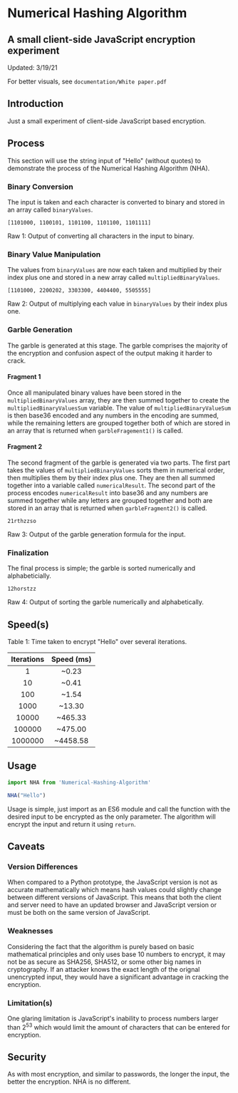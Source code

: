 # Numerical Hashing Algorithm

## A small client-side JavaScript encryption experiment

Updated: 3/19/21

For better visuals, see `documentation/White paper.pdf`

## Introduction

Just a small experiment of client-side JavaScript based encryption.

## Process

This section will use the string input of "Hello" (without quotes) to demonstrate the process of the Numerical Hashing Algorithm (NHA).

### Binary Conversion

The input is taken and each character is converted to binary and stored in an array called `binaryValues`.

`[1101000, 1100101, 1101100, 1101100, 1101111]`

Raw 1: Output of converting all characters in the input to binary.

### Binary Value Manipulation

The values from `binaryValues` are now each taken and multiplied by their index plus one and stored in a new array called `multipliedBinaryValues`.

`[1101000, 2200202, 3303300, 4404400, 5505555]`

Raw 2: Output of multiplying each value in `binaryValues` by their index plus one.

### Garble Generation

The garble is generated at this stage. The garble comprises the majority of the encryption and confusion aspect of the output making it harder to crack.

#### Fragment 1

Once all manipulated binary values have been stored in the `multipliedBinaryValues` array, they are then summed together to create the `multipliedBinaryValuesSum` variable. The value of `multipliedBinaryValueSum` is then base36 encoded and any numbers in the encoding are summed, while the remaining letters are grouped together both of which are stored in an array that is returned when `garbleFragement1()` is called.

#### Fragment 2

The second fragment of the garble is generated via two parts. The first part takes the values of `multipliedBinaryValues` sorts them in numerical order, then  multiplies them by their index plus one. They are then all summed together into a variable called `numericalResult`. The second part of the process encodes `numericalResult` into base36 and any numbers are summed together while any letters are grouped together and both are stored in an array that is returned when `garbleFragment2()` is called.

`21rthzzso`

Raw 3: Output of the garble generation formula for the input.

### Finalization

The final process is simple; the garble is sorted numerically and alphabeticially.

`12horstzz`

Raw 4: Output of sorting the garble numerically and alphabetically.

## Speed(s)

Table 1: Time taken to encrypt "Hello" over several iterations.

 | Iterations | Speed (ms) |
 | :--------: | :--------: |
 |     1      |   ~0.23    |
 |     10     |   ~0.41    |
 |    100     |   ~1.54    |
 |    1000    |   ~13.30   |
 |   10000    |  ~465.33   |
 |   100000   |  ~475.00   |
 |  1000000   |  ~4458.58  |

## Usage

```js
import NHA from 'Numerical-Hashing-Algorithm'

NHA("Hello")
```

Usage is simple, just import as an ES6 module and call the function with the desired input to be encrypted as the only parameter. The algorithm will encrypt the input and return it using `return`.

## Caveats

### Version Differences

When compared to a Python prototype, the JavaScript version is not as accurate mathematically which means hash values could slightly change between different versions of JavaScript. This means that both the client and server need to have an updated browser and JavaScript version or must be both on the same version of JavaScript.

### Weaknesses

Considering the fact that the algorithm is purely based on basic mathematical principles and only uses base 10 numbers to encrypt, it may not be as secure as SHA256, SHA512, or some other big names in cryptography. If an attacker knows the exact length of the orignal unencrypted input, they would have a significant advantage in cracking the encryption.

### Limitation(s)

One glaring limitation is JavaScript's inability to process numbers larger than $2^{53}$ which would limit the amount of characters that can be entered for encryption.

## Security

As with most encryption, and similar to passwords, the longer the input, the better the encryption. NHA is no different.
